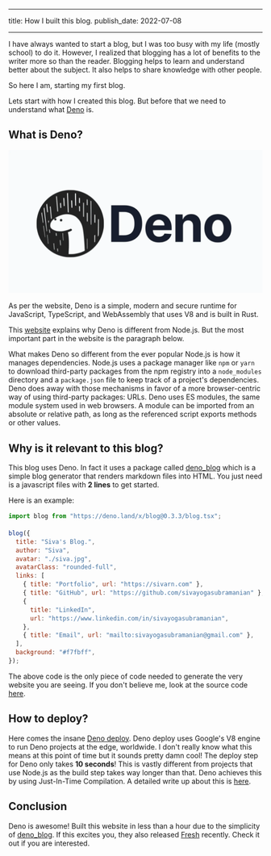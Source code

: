 <!-- deno-fmt-ignore-file -->

---

title: How I built this blog.
publish_date: 2022-07-08

---

I have always wanted to start a blog, but I was too busy with my life (mostly school) to do it. However, I realized that blogging has a lot of benefits to the writer more so than the reader. Blogging helps to learn and understand better about the subject. It also helps to share knowledge with other people.

So here I am, starting my first blog.

Lets start with how I created this blog. But before that we need to understand what [Deno](https://deno.land/) is.

## What is Deno?

<img src="./20220708/deno.webp">

As per the website, Deno is a simple, modern and secure runtime for JavaScript, TypeScript, and WebAssembly that uses V8 and is built in Rust.

This [website](https://blog.appsignal.com/2022/02/09/an-introduction-to-deno-is-it-better-than-nodejs.html) explains why Deno is different from Node.js. But the most important part in the website is the paragraph below.

What makes Deno so different from the ever popular Node.js is how it manages dependencies. Node.js uses a package manager like `npm` or `yarn` to download third-party packages from the npm registry into a `node_modules` directory and a `package.json` file to keep track of a project's dependencies. Deno does away with those mechanisms in favor of a more browser-centric way of using third-party packages: URLs. Deno uses ES modules, the same module system used in web browsers. A module can be imported from an absolute or relative path, as long as the referenced script exports methods or other values.

## Why is it relevant to this blog?

This blog uses Deno. In fact it uses a package called [deno_blog](https://github.com/denoland/deno_blog) which is a simple blog generator that renders markdown files into HTML. You just need is a javascript files with **2 lines** to get started.

Here is an example:

```javascript
import blog from "https://deno.land/x/blog@0.3.3/blog.tsx";

blog({
  title: "Siva's Blog.",
  author: "Siva",
  avatar: "./siva.jpg",
  avatarClass: "rounded-full",
  links: [
    { title: "Portfolio", url: "https://sivarn.com" },
    { title: "GitHub", url: "https://github.com/sivayogasubramanian" },
    {
      title: "LinkedIn",
      url: "https://www.linkedin.com/in/sivayogasubramanian",
    },
    { title: "Email", url: "mailto:sivayogasubramanian@gmail.com" },
  ],
  background: "#f7fbff",
});
```

The above code is the only piece of code needed to generate the very website you are seeing. If you don't believe me, look at the source code [here](https://github.com/sivayogasubramanian/personal-blog).

## How to deploy?

Here comes the insane [Deno deploy](https://deno.com/deploy/docs). Deno deploy uses Google's V8 engine to run Deno projects at the edge, worldwide. I don't really know what this means at this point of time but it sounds pretty damn cool! The deploy step for Deno only takes **10 seconds**! This is vastly different from projects that use Node.js as the build step takes way longer than that. Deno achieves this by using Just-In-Time Compilation. A detailed write up about this is [here](https://blog.bitsrc.io/the-jit-in-javascript-just-in-time-compiler-798b66e44143).

## Conclusion

Deno is awesome! Built this website in less than a hour due to the simplicity of [deno_blog](https://github.com/denoland/deno_blog). If this excites you, they also released [Fresh](https://fresh.deno.dev/) recently. Check it out if you are interested.
